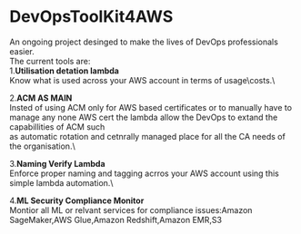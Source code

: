 
# DevOpsToolKit4AWS

An ongoing project desinged to make the lives of DevOps professionals easier.\
The current tools are:\
1.**Utilisation detation lambda**\
Know what is used across your AWS account in terms of usage\costs.\

2.**ACM AS MAIN**\
Insted of using ACM only for AWS based certificates or to manually have to manage any none AWS cert the lambda allow the DevOps to extand the capabillities of ACM such\
as automatic rotation and cetnrally managed place for all the CA needs of the organisation.\

3.**Naming Verify Lambda**\
Enforce proper naming and tagging acrros your AWS account using this simple lambda automation.\

4.**ML Security Compliance Monitor**\
Montior all ML or relvant services for compliance issues:Amazon SageMaker,AWS Glue,Amazon Redshift,Amazon EMR,S3






